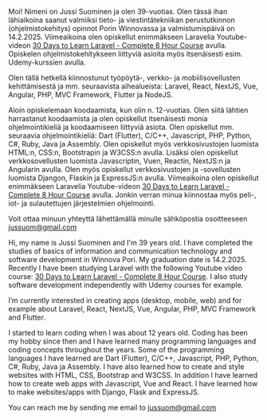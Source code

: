 Moi! Nimeni on Jussi Suominen ja olen 39-vuotias. Olen tässä ihan lähiaikoina saanut valmiiksi tieto- ja viestintätekniikan perustutkinnon (ohjelmistokehitys) opinnot Porin Winnovassa ja valmistumispäivä on 14.2.2025. Viimeaikoina olen opiskellut enimmäkseen Laravelia Youtube-videon [30 Days to Learn Laravel - Complete 8 Hour Course](https://www.youtube.com/watch?v=SqTdHCTWqks&t=22773s) avulla. Opiskelen ohjelmistokehitykseen liittyviä asioita myös itsenäisesti esim. Udemy-kurssien avulla.

Olen tällä hetkellä kiinnostunut työpöytä-, verkko- ja mobiilisovellusten kehittämisestä ja mm. seuraavista aihealueista: Laravel, React, NextJS, Vue, Angular, PHP, MVC Framework, Flutter ja NodeJS. 

Aloin opiskelemaan koodaamista, kun olin n. 12-vuotias. Olen siitä lähtien harrastanut koodaamista ja olen opiskellut itsenäisesti monia ohjelmointikieliä ja koodaamiseen liittyviä asiota. Olen opiskellut mm. seuraavia ohjelmointikieliä: Dart (Flutter), C/C++, Javascript, PHP, Python, C#, Ruby, Java ja Assembly. Olen opiskellut myös verkkosivustojen luomista HTML:n, CSS:n, Bootstrapin ja W3CSS:n avulla. Lisäksi olen opiskellut verkkosovellusten luomista Javascriptin, Vuen, Reactin, NextJS:n ja Angularin avulla. Olen myös opiskellut verkkosivustojen ja -sovellusten luomista Djangon, Flaskin ja ExpressJS:n avulla. Viimeaikoina olen opiskellut enimmäkseen Laravelia Youtube-videon [30 Days to Learn Laravel - Complete 8 Hour Course](https://www.youtube.com/watch?v=SqTdHCTWqks&t=22773s) avulla. Jonkin verran minua kiinnostaa myös peli-, iot- ja sulautettujen järjestelmien ohjelmointi.

Voit ottaa minuun yhteyttä lähettämällä minulle sähköpostia osoitteeseen jussuom@gmail.com

Hi, my name is Jussi Suominen and I'm 39 years old. I have completed the studies of basics of information and communication technology and software development in Winnova Pori. My graduation date is 14.2.2025. Recently I have been studying Laravel with the following Youtube video course: [30 Days to Learn Laravel - Complete 8 Hour Course](https://www.youtube.com/watch?v=SqTdHCTWqks&t=22773s). I also study software development independently with Udemy courses for example. 

I’m currently interested in creating apps (desktop, mobile, web) and for example about Laravel, React, NextJS, Vue, Angular, PHP, MVC Framework and Flutter. 

I started to learn coding when I was about 12 years old. Coding has been my hobby since then and I have learned many programming languages and coding concepts throughout the years. Some of the programming languages I have learned are Dart (Flutter), C/C++, Javascript, PHP, Python, C#, Ruby, Java ja Assembly. I have also learned how to create and style websites with HTML, CSS, Bootstrap and W3CSS. In addition I have learned how to create web apps with Javascript, Vue and React. I have learned how to make websites/apps with Django, Flask and ExpressJS.

You can reach me by sending me email to jussuom@gmail.com

<!---
jussisuominen/jussisuominen is a ✨ special ✨ repository because its `README.md` (this file) appears on your GitHub profile.
You can click the Preview link to take a look at your changes.
--->
